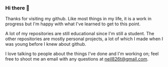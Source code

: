 ### Hi there 👋

Thanks for visiting my github. Like most things in my life, it is a work in progress but I'm happy with what I've learned to get to this point.

A lot of my repositories are still educational since I'm still a student. The other repositories are mostly personal projects, a lot of which I made when I was young before I knew about github.

I love talking to people about the things I've done and I'm working on; feel free to shoot me an email with any questions at neil826t@gmail.com.


<!--
**neil826t/neil826t** is a ✨ _special_ ✨ repository because its `README.md` (this file) appears on your GitHub profile.

Here are some ideas to get you started:

- 🔭 I’m currently working on ...
- 🌱 I’m currently learning ...
- 👯 I’m looking to collaborate on ...
- 🤔 I’m looking for help with ...
- 💬 Ask me about ...
- 📫 How to reach me: ...
- 😄 Pronouns: ...
- ⚡ Fun fact: ...
-->
